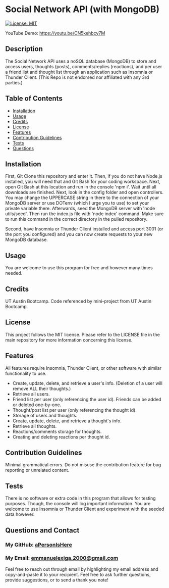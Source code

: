 # Social Network API (with MongoDB)
[![License: MIT](https://img.shields.io/badge/License-MIT-yellow.svg)](https://opensource.org/licenses/MIT)

YouTube Demo: https://youtu.be/CN5kehbcy7M

## Description

The Social Network API uses a noSQL database (MongoDB) to store and access users, thoughts (posts), comments/replies (reactions), and per user a friend list and thought list through an application such as Insomnia or Thunder Client.
(This Repo is not endorsed nor affiliated with any 3rd parties.)

## Table of Contents
- [Installation](#installation)
- [Usage](#usage)
- [Credits](#credits)
- [License](#license)
- [Features](#features)
- [Contribution Guidelines](#contribution-guidelines)
- [Tests](#tests)
- [Questions](#questions-and-contact)
        
## Installation
        
First, Git Clone this repository and enter it. Then, if you do not have Node.js installed, you will need that and Git Bash for your coding workspace. Next, open Git Bash at this location and run in the console 'npm i'. Wait until all downloads are finished. Next, look in the config folder and open controllers. You may change the UPPERCASE string in there to the connection of your MongoDB server or use DOTenv (which I urge you to use) to set your private variable there. Afterwards, seed the MongoDB server with 'node utils/seed'. Then run the index.js file with 'node index' command. Make sure to run this command in the correct directory in the pulled repository.

Second, have Insomnia or Thunder Client installed and access port 3001 (or the port you configured) and you can now create requests to your new MongoDB database.
        
## Usage
        
You are welcome to use this program for free and however many times needed.
        
## Credits

UT Austin Bootcamp. Code referenced by mini-project from UT Austin Bootcamp.

## License
        
This project follows the MIT license. Please refer to the LICENSE file in the main repository for more information concerning this license.
        
## Features

All features require Insomnia, Thunder Client, or other software with similar functionality to use.

- Create, update, delete, and retrieve a user's info. (Deletion of a user will remove ALL their thoughts.)
- Retrieve all users.
- Friend list per user (only referencing the user id). Friends can be added or deleted one-by-one.
- Thought/post list per user (only referencing the thought id).
- Storage of users and thoughts.
- Create, update, delete, and retrieve a thought's info.
- Retrieve all thoughts.
- Reactions/comments storage for thoughts.
- Creating and deleting reactions per thought id.

## Contribution Guidelines

Minimal grammatical errors. Do not misuse the contribution feature for bug reporting or unrelated content.

## Tests

There is no software or extra code in this program that allows for testing purposes. Though, the console will log important information.
You are welcome to use Insomnia or Thunder Client and experiment with the seeded data however.

## Questions and Contact

### My GitHub: [aPersonIsHere](https://www.github.com/aPersonIsHere)

### My Email: emmanuelexiga.2000@gmail.com

Feel free to reach out through email by highlighting my email address and copy-and-paste it to your recipient. 
Feel free to ask further questions, provide suggestions, or to send a thank you note!

        
